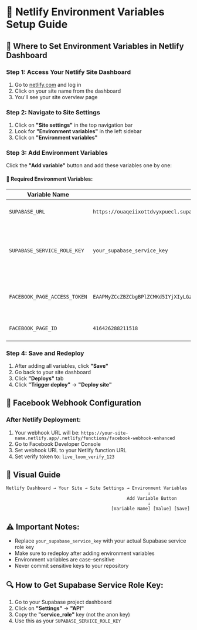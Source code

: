 # 🚀 Netlify Environment Variables Setup Guide

## 📍 Where to Set Environment Variables in Netlify Dashboard

### Step 1: Access Your Netlify Site Dashboard
1. Go to [netlify.com](https://netlify.com) and log in
2. Click on your site name from the dashboard
3. You'll see your site overview page

### Step 2: Navigate to Site Settings
1. Click on **"Site settings"** in the top navigation bar
2. Look for **"Environment variables"** in the left sidebar
3. Click on **"Environment variables"**

### Step 3: Add Environment Variables
Click the **"Add variable"** button and add these variables one by one:

#### 🔑 Required Environment Variables:

| Variable Name | Value | Description |
|---------------|-------|-------------|
| `SUPABASE_URL` | `https://ouaqeiixottdvyxpuecl.supabase.co` | Your Supabase project URL |
| `SUPABASE_SERVICE_ROLE_KEY` | `your_supabase_service_key` | Your Supabase service role key (get from Supabase dashboard) |
| `FACEBOOK_PAGE_ACCESS_TOKEN` | `EAAPMyZCcZBZCbgBPlZCMKd5IYjXIyLGzG3O76ydh6u28YHZASpSQOH4hJjToeM7G2lJAdjMUYZAspE4lxzj0KcVApqzUoGm9AVCgSZAZAEHZCIDbAIStEQsHI17evj8hC1spEgLrZANdaZBAHO5Pm53TyzwdxuN3ZCDq2FdWHCpRvPYRE99M4Xo0uCvzH8dfPvdJWqxk8QUaZC1kwJjMKrZBVy2DirTzWhem92fmTVxGQnHvN27hrZBfgZDZD` | Your Facebook page access token |
| `FACEBOOK_PAGE_ID` | `416426288211518` | Your Facebook page ID |

### Step 4: Save and Redeploy
1. After adding all variables, click **"Save"**
2. Go back to your site dashboard
3. Click **"Deploys"** tab
4. Click **"Trigger deploy"** → **"Deploy site"**

## 🎯 Facebook Webhook Configuration

### After Netlify Deployment:
1. Your webhook URL will be: `https://your-site-name.netlify.app/.netlify/functions/facebook-webhook-enhanced`
2. Go to Facebook Developer Console
3. Set webhook URL to your Netlify function URL
4. Set verify token to: `live_loom_verify_123`

## 📸 Visual Guide

```
Netlify Dashboard → Your Site → Site Settings → Environment Variables
                                                      ↓
                                              Add Variable Button
                                                      ↓
                                        [Variable Name] [Value] [Save]
```

## ⚠️ Important Notes:
- Replace `your_supabase_service_key` with your actual Supabase service role key
- Make sure to redeploy after adding environment variables
- Environment variables are case-sensitive
- Never commit sensitive keys to your repository

## 🔍 How to Get Supabase Service Role Key:
1. Go to your Supabase project dashboard
2. Click on **"Settings"** → **"API"**
3. Copy the **"service_role"** key (not the anon key)
4. Use this as your `SUPABASE_SERVICE_ROLE_KEY`
